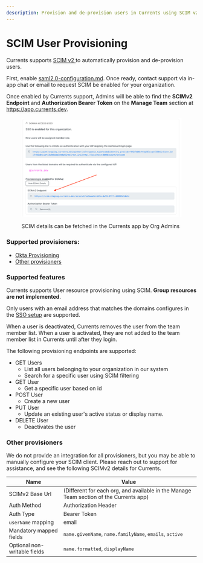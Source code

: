 ```yaml
---
description: Provision and de-provision users in Currents using SCIM v2
---
```


# SCIM User Provisioning

Currents supports [SCIM v2 ](https://datatracker.ietf.org/doc/html/rfc7644)to automatically provision and de-provision users.

First, enable  [saml2.0-configuration.md](saml2.0-configuration.md "mention"). Once ready, contact support via in-app chat or email to request SCIM be enabled for your organization.

Once enabled by Currents support, Admins will be able to find the **SCIMv2 Endpoint** and **Authorization Bearer Token** on the **Manage Team** section at https://app.currents.dev.

<figure><img src="../../../.gitbook/assets/scim-provisioning.png" alt=""><figcaption><p>SCIM details can be fetched in the Currents app by Org Admins</p></figcaption></figure>

### Supported  provisioners:

* [Okta Provisioning](okta/okta-user-provisioning.md)
* [Other provisioners](scim-user-provisioning.md#other-provisioners)

### Supported features

Currents supports User resource provisioning using SCIM. **Group resources are not implemented**.

Only users with an email address that matches the domains configures in the [SSO setup](./) are supported.

When a user is deactivated, Currents removes the user from the team member list. When a user is activated, they are not added to the team member list in Currents until after they login.

The following provisioning endpoints are supported:

* GET Users&#x20;
  * List all users belonging to your organization in our system
  * Search for a specific user using SCIM filtering
* GET User
  * Get a specific user based on id
* POST User
  * Create a new user
* PUT User
  * Update an existing user's active status or display name.
* DELETE User
  * Deactivates the user

### Other provisioners

We do not provide an integration for all provisioners, but you may be able to manually configure your SCIM client.  Please reach out to support for assistance, and see the following SCIMv2 details for Currents.

| Name                         | Value                                                                                  |
| ---------------------------- | -------------------------------------------------------------------------------------- |
| SCIMv2 Base Url              | (Different for each org, and available in the Manage Team section of the Currents app) |
| Auth Method                  | Authorization Header                                                                   |
| Auth Type                    | Bearer Token                                                                           |
| `userName` mapping           | email                                                                                  |
| Mandatory mapped fields      | `name.givenName`, `name.familyName`, `emails`, `active`                                |
| Optional non-writable fields | `name.formatted`, `displayName`                                                        |

